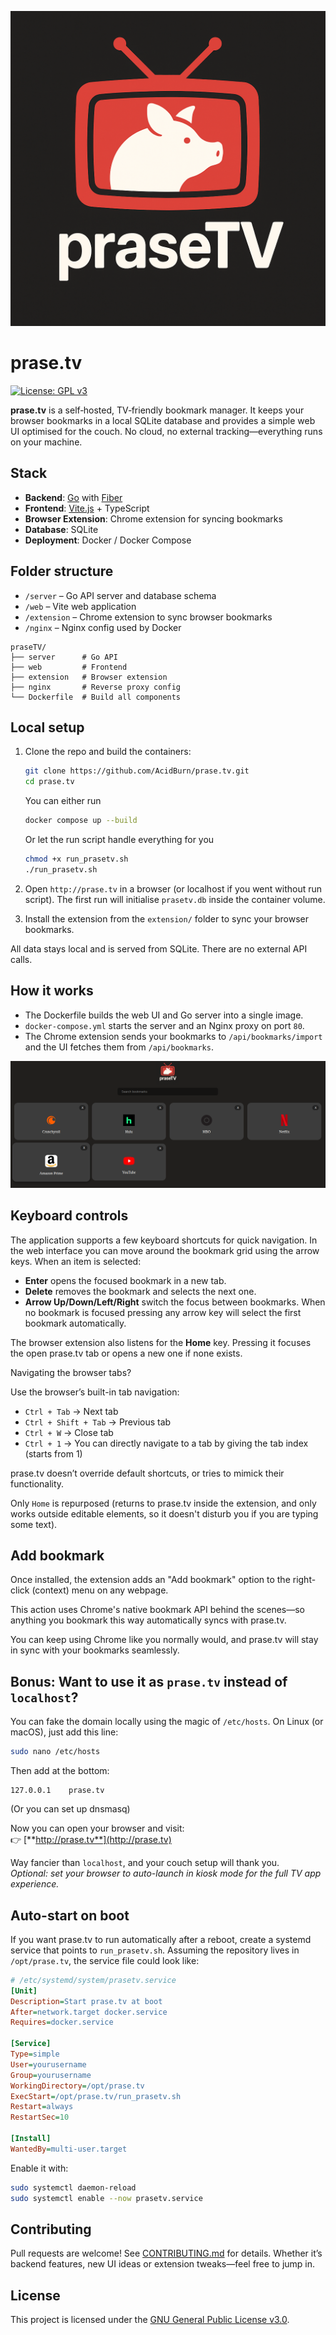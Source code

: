 
![Screenshot](/web/public/icon.png)
# prase.tv

[![License: GPL v3](https://img.shields.io/badge/License-GPLv3-blue.svg)](https://www.gnu.org/licenses/gpl-3.0)

**prase.tv** is a self‑hosted, TV‑friendly bookmark manager. It keeps your browser bookmarks in a local SQLite database and provides a simple web UI optimised for the couch. No cloud, no external tracking—everything runs on your machine.

## Stack
- **Backend**: [Go](https://golang.org/) with [Fiber](https://gofiber.io)
- **Frontend**: [Vite.js](https://vitejs.dev/) + TypeScript
- **Browser Extension**: Chrome extension for syncing bookmarks
- **Database**: SQLite
- **Deployment**: Docker / Docker Compose

## Folder structure
- `/server` – Go API server and database schema
- `/web` – Vite web application
- `/extension` – Chrome extension to sync browser bookmarks
- `/nginx` – Nginx config used by Docker

```
praseTV/
├── server      # Go API
├── web         # Frontend
├── extension   # Browser extension
├── nginx       # Reverse proxy config
└── Dockerfile  # Build all components
```

## Local setup 
1. Clone the repo and build the containers:
   ```bash
   git clone https://github.com/AcidBurn/prase.tv.git
   cd prase.tv
   ```

   You can either run 
   ```bash 
   docker compose up --build
   ```

   Or let the run script handle everything for you 
   ```bash 
   chmod +x run_prasetv.sh
   ./run_prasetv.sh
   ```

2. Open `http://prase.tv` in a browser (or localhost if you went without run script). The first run will initialise `prasetv.db` inside the container volume.
3. Install the extension from the `extension/` folder to sync your browser bookmarks.

All data stays local and is served from SQLite. There are no external API calls.

## How it works
- The Dockerfile builds the web UI and Go server into a single image.
- `docker-compose.yml` starts the server and an Nginx proxy on port `80`.
- The Chrome extension sends your bookmarks to `/api/bookmarks/import` and the UI fetches them from `/api/bookmarks`.

![Screenshot](screenshot.png)


## Keyboard controls

The application supports a few keyboard shortcuts for quick navigation. In the
web interface you can move around the bookmark grid using the arrow keys. When
an item is selected:

- **Enter** opens the focused bookmark in a new tab.
- **Delete** removes the bookmark and selects the next one.
- **Arrow Up/Down/Left/Right** switch the focus between bookmarks.
  When no bookmark is focused pressing any arrow key will select the first
  bookmark automatically.

The browser extension also listens for the **Home** key. Pressing it focuses the
open prase.tv tab or opens a new one if none exists.

Navigating the browser tabs? 

Use the browser’s built-in tab navigation:

- `Ctrl + Tab` → Next tab
- `Ctrl + Shift + Tab` → Previous tab
- `Ctrl + W` → Close tab
- `Ctrl + 1` -> You can directly navigate to a tab by giving the tab index (starts from 1)

prase.tv doesn’t override default shortcuts, or tries to mimick their functionality. 

Only `Home` is repurposed (returns to prase.tv inside the extension, and only works outside editable elements, so it doesn't disturb you if you are typing some text).

## Add bookmark 
Once installed, the extension adds an "Add bookmark" option to the right-click (context) menu on any webpage. 

This action uses Chrome's native bookmark API behind the scenes—so anything you bookmark this way automatically syncs with prase.tv.

You can keep using Chrome like you normally would, and prase.tv will stay in sync with your bookmarks seamlessly.

## Bonus: Want to use it as `prase.tv` instead of `localhost`?

You can fake the domain locally using the magic of `/etc/hosts`. On Linux (or macOS), just add this line:

```bash
sudo nano /etc/hosts
```

Then add at the bottom:
```
127.0.0.1    prase.tv
```

(Or you can set up dnsmasq)

Now you can open your browser and visit:\
👉 [**http://prase.tv**](http://prase.tv)

Way fancier than `localhost`, and your couch setup will thank you.\
*Optional: set your browser to auto-launch in kiosk mode for the full TV app experience.*

## Auto-start on boot

If you want prase.tv to run automatically after a reboot, create a systemd service that points to `run_prasetv.sh`. Assuming the repository lives in `/opt/prase.tv`, the service file could look like:

```ini
# /etc/systemd/system/prasetv.service
[Unit]
Description=Start prase.tv at boot
After=network.target docker.service
Requires=docker.service

[Service]
Type=simple
User=yourusername
Group=yourusername
WorkingDirectory=/opt/prase.tv
ExecStart=/opt/prase.tv/run_prasetv.sh
Restart=always
RestartSec=10

[Install]
WantedBy=multi-user.target
```

Enable it with:

```bash
sudo systemctl daemon-reload
sudo systemctl enable --now prasetv.service
```



## Contributing
Pull requests are welcome! See [CONTRIBUTING.md](CONTRIBUTING.md) for details. Whether it’s backend features, new UI ideas or extension tweaks—feel free to jump in.

## License
This project is licensed under the [GNU General Public License v3.0](LICENSE).